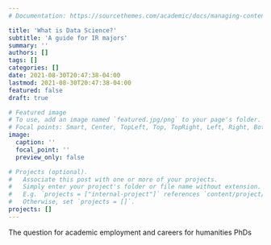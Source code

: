 ```yaml
---
# Documentation: https://sourcethemes.com/academic/docs/managing-content/

title: 'What is Data Science?'
subtitle: 'A guide for IR majors'
summary: ''
authors: []
tags: []
categories: []
date: 2021-08-30T20:47:38-04:00
lastmod: 2021-08-30T20:47:38-04:00
featured: false
draft: true

# Featured image
# To use, add an image named `featured.jpg/png` to your page's folder.
# Focal points: Smart, Center, TopLeft, Top, TopRight, Left, Right, BottomLeft, Bottom, BottomRight.
image:
  caption: ''
  focal_point: ''
  preview_only: false

# Projects (optional).
#   Associate this post with one or more of your projects.
#   Simply enter your project's folder or file name without extension.
#   E.g. `projects = ["internal-project"]` references `content/project/deep-learning/index.md`.
#   Otherwise, set `projects = []`.
projects: []
---
```


The question for academic employment and careers for humanities PhDs
